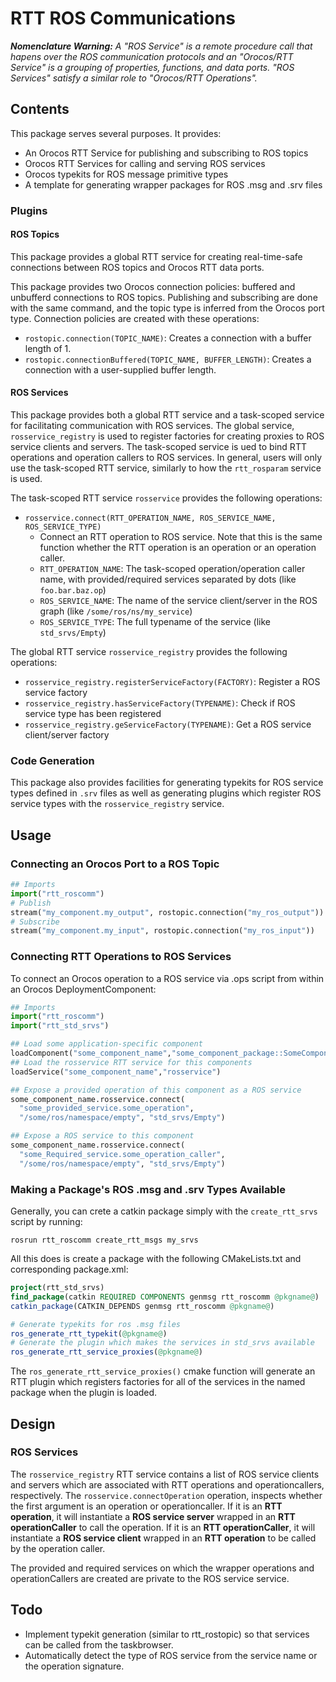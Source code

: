 RTT ROS Communications
======================

***Nomenclature Warning:***  *A "ROS Service" is a remote procedure call
that hapens over the ROS communication protocols and an "Orocos/RTT Service" is
a grouping of properties, functions, and data ports. "ROS Services" satisfy a
similar role to "Orocos/RTT Operations".* 

Contents 
--------

This package serves several purposes. It provides:
 * An Orocos RTT Service for publishing and subscribing to ROS topics
 * Orocos RTT Services for calling and serving ROS services
 * Orocos typekits for ROS message primitive types
 * A template for generating wrapper packages for ROS .msg and .srv files

### Plugins

#### ROS Topics

This package provides a global RTT service for creating real-time-safe
connections between ROS topics and Orocos RTT data ports.

This package provides two Orocos connection policies: buffered and 
unbufferd connections to ROS topics. Publishing and subscribing are done
with the same command, and the topic type is inferred from the Orocos port
type. Connection policies are created with these operations:

 * `rostopic.connection(TOPIC_NAME)`: Creates a connection with a buffer length
   of 1.
 * `rostopic.connectionBuffered(TOPIC_NAME, BUFFER_LENGTH)`: Creates a
   connection with a user-supplied buffer length.

#### ROS Services

This package provides both a global RTT service and a task-scoped service for
facilitating communication with ROS services. The global service,
`rosservice_registry` is used to register factories for creating proxies to ROS
service clients and servers. The task-scoped service is ued to bind RTT
operations and operation callers to ROS services. In general, users will only
use the task-scoped RTT service, similarly to how the `rtt_rosparam` service is
used.

The task-scoped RTT service `rosservice` provides the following operations:
* `rosservice.connect(RTT_OPERATION_NAME, ROS_SERVICE_NAME, ROS_SERVICE_TYPE)`
  * Connect an RTT operation to ROS service. Note that this is the same
    function whether the RTT operation is an operation or an operation caller.
  * `RTT_OPERATION_NAME`: The task-scoped operation/operation caller name, with
    provided/required services separated by dots (like `foo.bar.baz.op`)
  * `ROS_SERVICE_NAME`: The name of the service client/server in the ROS graph
    (like `/some/ros/ns/my_service`)
  * `ROS_SERVICE_TYPE`: The full typename of the service (like
    `std_srvs/Empty`)

The global RTT service `rosservice_registry` provides the following operations:
* `rosservice_registry.registerServiceFactory(FACTORY)`: Register a ROS service
  factory
* `rosservice_registry.hasServiceFactory(TYPENAME)`: Check if ROS service type
  has been registered
* `rosservice_registry.geServiceFactory(TYPENAME)`: Get a ROS service
  client/server factory

### Code Generation

This package also provides facilities for generating typekits for ROS service
types defined in `.srv` files as well as generating plugins which register ROS
service types with the `rosservice_registry` service.


Usage
-----

### Connecting an Orocos Port to a ROS Topic

```python
## Imports
import("rtt_roscomm")
# Publish
stream("my_component.my_output", rostopic.connection("my_ros_output"))
# Subscribe
stream("my_component.my_input", rostopic.connection("my_ros_input"))
```

### Connecting RTT Operations to ROS Services

To connect an Orocos operation to a ROS service via .ops script from within an
Orocos DeploymentComponent: 

```python
## Imports
import("rtt_roscomm")
import("rtt_std_srvs")

## Load some application-specific component
loadComponent("some_component_name","some_component_package::SomeComponent")
## Load the rosservice RTT service for this components
loadService("some_component_name","rosservice")

## Expose a provided operation of this component as a ROS service
some_component_name.rosservice.connect(
  "some_provided_service.some_operation",
  "/some/ros/namespace/empty", "std_srvs/Empty")

## Expose a ROS service to this component
some_component_name.rosservice.connect(
  "some_Required_service.some_operation_caller",
  "/some/ros/namespace/empty", "std_srvs/Empty")
```


### Making a Package's ROS .msg and .srv Types Available

Generally, you can crete a catkin package simply with the `create_rtt_srvs`
script by running:

```shell
rosrun rtt_roscomm create_rtt_msgs my_srvs
```

All this does is create a package with the following CMakeLists.txt and
corresponding package.xml:

```cmake
project(rtt_std_srvs)
find_package(catkin REQUIRED COMPONENTS genmsg rtt_roscomm @pkgname@)
catkin_package(CATKIN_DEPENDS genmsg rtt_roscomm @pkgname@)

# Generate typekits for ros .msg files
ros_generate_rtt_typekit(@pkgname@)
# Generate the plugin which makes the services in std_srvs available
ros_generate_rtt_service_proxies(@pkgname@)
```

The `ros_generate_rtt_service_proxies()` cmake function will generate an RTT
plugin which registers factories for all of the services in the named package
when the plugin is loaded.


Design
------

### ROS Services

The `rosservice_registry` RTT service contains a list of ROS service clients
and servers which are associated with RTT operations and operationcallers,
respectively.  The `rosservice.connectOperation` operation, inspects whether
the first argument is an operation or operationcaller. If it is an **RTT
operation**, it will instantiate a **ROS service server** wrapped in an **RTT
operationCaller** to call the operation. If it is an **RTT operationCaller**,
it will instantiate a **ROS service client** wrapped in an **RTT operation** to
be called by the operation caller. 

The provided and required services on which the wrapper operations and
operationCallers are created are private to the ROS service service. 


Todo
----

* Implement typekit generation (similar to rtt\_rostopic) so that services can
  be called from the taskbrowser.
* Automatically detect the type of ROS service from the service name or the
  operation signature.
